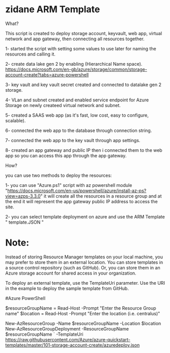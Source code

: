 # zidane ARM Template

What?

This script is created to deploy storage account, keyvault, web app, virtual network and app gateway, then connecting all resources together.

1- started the script with setting some values to use later for naming the resources and calling it.

2- create data lake gen 2 by enabling (Hierarchical Name space).
https://docs.microsoft.com/en-gb/azure/storage/common/storage-account-create?tabs=azure-powershell

3- key vault and key vault secret created and connected to datalake gen 2 storage.

4- VLan and subnet created and enabled service endpoint for Azure Storage on newly createed virtual network and subnet.

5- created a SAAS web app (as it's fast, low cost, easy to configure, scalable).

6- connected the web app to the database through connection string.

7- connected the web app to the key vault through app settings.

8- created an app gateway and public IP then i connected them to the web app so you can access this app through the app gateway.



How?

you can use two methods to deploy the resources:


1- you can use "Azure.ps1" script with az powershell module "https://docs.microsoft.com/en-us/powershell/azure/install-az-ps?view=azps-3.3.0" it will create all the resources in a resource group and at the end it will represent the app gateway public IP address to access the site.

2- you can select template deployment on azure and use the ARM Template " template.JSON "


# Note:

Instead of storing Resource Manager templates on your local machine, you may prefer to store them in an external location. You can store templates in a source control repository (such as GitHub). Or, you can store them in an Azure storage account for shared access in your organization.

To deploy an external template, use the TemplateUri parameter. Use the URI in the example to deploy the sample template from GitHub.

#Azure PowerShell

$resourceGroupName = Read-Host -Prompt "Enter the Resource Group name"
$location = Read-Host -Prompt "Enter the location (i.e. centralus)"

New-AzResourceGroup -Name $resourceGroupName -Location $location
New-AzResourceGroupDeployment -ResourceGroupName $resourceGroupName `
  -TemplateUri https://raw.githubusercontent.com/Azure/azure-quickstart-templates/master/101-storage-account-create/azuredeploy.json
